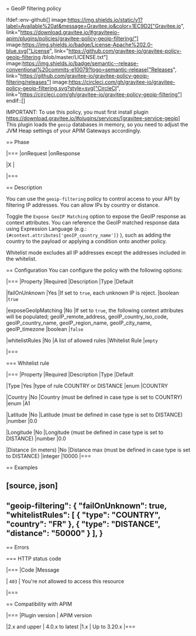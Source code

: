 = GeoIP filtering policy

ifdef::env-github[]
image:https://img.shields.io/static/v1?label=Available%20at&message=Gravitee.io&color=1EC9D2["Gravitee.io", link="https://download.gravitee.io/#graviteeio-apim/plugins/policies/gravitee-policy-geoip-filtering/"]
image:https://img.shields.io/badge/License-Apache%202.0-blue.svg["License", link="https://github.com/gravitee-io/gravitee-policy-geoip-filtering /blob/master/LICENSE.txt"]
image:https://img.shields.io/badge/semantic--release-conventional%20commits-e10079?logo=semantic-release["Releases", link="https://github.com/gravitee-io/gravitee-policy-geoip-filtering/releases"]
image:https://circleci.com/gh/gravitee-io/gravitee-policy-geoip-filtering.svg?style=svg["CircleCI", link="https://circleci.com/gh/gravitee-io/gravitee-policy-geoip-filtering"]
endif::[]


IMPORTANT: To use this policy, you must first install plugin https://download.gravitee.io/#plugins/services/[gravitee-service-geoip]
This plugin loads the `geoip` databases in memory, so you need to adjust the JVM Heap settings of your APIM Gateways accordingly.

== Phase

|===
|onRequest |onResponse

|X
|

|===

== Description

You can use the `geoip-filtering` policy to control access to your API by filtering IP addresses.
You can allow IPs by country or distance.

Toggle the `Expose GeoIP Matching` option to expose the GeoIP response as context attributes.
You can reference the GeoIP matched response data using Expression Language (e.g.:  `{#context.attributes['geoIP_country_name']}` ), such as adding the country to the payload or applying a condition onto another policy.

Whitelist mode excludes all IP addresses except the addresses included in the whitelist.

== Configuration
You can configure the policy with the following options:

|===
|Property |Required |Description |Type |Default

|failOnUnknown
|Yes
|If set to `true`, each unknown IP is reject.
|boolean
|`true`

|exposeGeoIpMatching
|No
|If set to `true`, the following context attributes will be populated; geoIP_remote_address, geoIP_country_iso_code, geoIP_country_name, geoIP_region_name, geoIP_city_name, geoIP_timezone
|boolean
|`false`

|whitelistRules
|No
|A list of allowed rules
|Whitelist Rule
|`empty`

|===

=== Whitelist rule

|===
|Property |Required |Description |Type |Default

|Type
|Yes
|type of rule COUNTRY or DISTANCE
|enum
|COUNTRY

|Country
|No
|Country (must be defined in case type is set to COUNTRY)
|enum
|A1

|Latitude
|No
|Latitude (must be defined in case type is set to DISTANCE)
|number
|0.0

|Longitude
|No
|Longitude (must be defined in case type is set to DISTANCE)
|number
|0.0

|Distance (in meters)
|No
|Distance max (must be defined in case type is set to DISTANCE)
|integer
|10000
|===

== Examples

[source, json]
----
"geoip-filtering": {
  "failOnUnknown": true,
  "whitelistRules": [
    {
        "type": "COUNTRY",
        "country": "FR"
    },
   {
       "type": "DISTANCE",
       "distance": "50000"
   }
  ],
}
----

== Errors

=== HTTP status code

|===
|Code |Message

| ```403```
| You're not allowed to access this resource

|===

== Compatibility with APIM

|===
|Plugin version | APIM version

|2.x and upper                  | 4.0.x to latest
|1.x                            | Up to 3.20.x
|===

